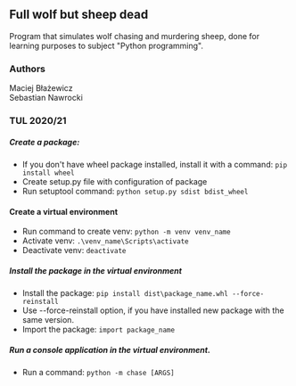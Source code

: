 ## **Full wolf but sheep dead**

Program that simulates wolf chasing and murdering sheep, done for learning purposes to subject "Python programming".

### Authors

Maciej Błażewicz\
Sebastian Nawrocki

### TUL 2020/21

##### Create a package:

- If you don't have wheel package installed, install it with a command:
```pip install wheel```
- Create setup.py file with configuration of package
- Run setuptool command: 
```python setup.py sdist bdist_wheel```

#### Create a virtual environment
- Run command to create venv: 
```python -m venv venv_name```
- Activate venv: 
```.\venv_name\Scripts\activate```
- Deactivate venv:
```deactivate```

##### Install the package in the virtual environment

- Install the package: 
```pip install dist\package_name.whl --force-reinstall```
- Use --force-reinstall option, if you have installed new package with the same version.
- Import the package: 
```import package_name```

##### Run a console application in the virtual environment.

- Run a command: 
```python -m chase [ARGS]```
